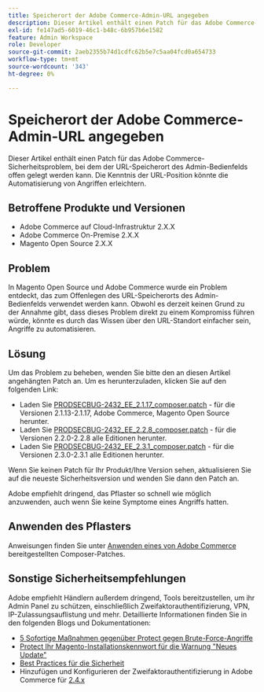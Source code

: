 ```yaml
---
title: Speicherort der Adobe Commerce-Admin-URL angegeben
description: Dieser Artikel enthält einen Patch für das Adobe Commerce-Sicherheitsproblem, bei dem der URL-Speicherort des Admin-Bedienfelds offen gelegt werden kann. Die Kenntnis der URL-Position könnte die Automatisierung von Angriffen erleichtern.
exl-id: fe147ad5-6019-46c1-b48c-6b957b6e1582
feature: Admin Workspace
role: Developer
source-git-commit: 2aeb2355b74d1cdfc62b5e7c5aa04fcd0a654733
workflow-type: tm+mt
source-wordcount: '343'
ht-degree: 0%

---
```


# Speicherort der Adobe Commerce-Admin-URL angegeben

Dieser Artikel enthält einen Patch für das Adobe Commerce-Sicherheitsproblem, bei dem der URL-Speicherort des Admin-Bedienfelds offen gelegt werden kann. Die Kenntnis der URL-Position könnte die Automatisierung von Angriffen erleichtern.

## Betroffene Produkte und Versionen

* Adobe Commerce auf Cloud-Infrastruktur 2.X.X
* Adobe Commerce On-Premise 2.X.X
* Magento Open Source 2.X.X

## Problem

In Magento Open Source und Adobe Commerce wurde ein Problem entdeckt, das zum Offenlegen des URL-Speicherorts des Admin-Bedienfelds verwendet werden kann. Obwohl es derzeit keinen Grund zu der Annahme gibt, dass dieses Problem direkt zu einem Kompromiss führen würde, könnte es durch das Wissen über den URL-Standort einfacher sein, Angriffe zu automatisieren.

## Lösung

Um das Problem zu beheben, wenden Sie bitte den an diesen Artikel angehängten Patch an. Um es herunterzuladen, klicken Sie auf den folgenden Link:

* Laden Sie [PRODSECBUG-2432\_EE\_2.1.17\_composer.patch](assets/PRODSECBUG-2432_EE_2.1.17_composer.patch.zip) - für die Versionen 2.1.13-2.1.17, Adobe Commerce, Magento Open Source herunter.
* Laden Sie [PRODSECBUG-2432\_EE\_2.2.8\_composer.patch](assets/PRODSECBUG-2432_EE_2.2.8_composer.patch.zip) - für die Versionen 2.2.0-2.2.8 alle Editionen herunter.
* Laden Sie [PRODSECBUG-2432\_EE\_2.3.1\_composer.patch](assets/PRODSECBUG-2432_EE_2.3.1_composer.patch.zip) - für die Versionen 2.3.0-2.3.1 alle Editionen herunter.

Wenn Sie keinen Patch für Ihr Produkt/Ihre Version sehen, aktualisieren Sie auf die neueste Sicherheitsversion und wenden Sie dann den Patch an.

Adobe empfiehlt dringend, das Pflaster so schnell wie möglich anzuwenden, auch wenn Sie keine Symptome eines Angriffs hatten.

## Anwenden des Pflasters

Anweisungen finden Sie unter [Anwenden eines von Adobe Commerce](/help/how-to/general/how-to-apply-a-composer-patch-provided-by-magento.md) bereitgestellten Composer-Patches.

## Sonstige Sicherheitsempfehlungen

Adobe empfiehlt Händlern außerdem dringend, Tools bereitzustellen, um ihr Admin Panel zu schützen, einschließlich Zweifaktorauthentifizierung, VPN, IP-Zulassungsauflistung und mehr. Detaillierte Informationen finden Sie in den folgenden Blogs und Dokumentationen:

* [5 Sofortige Maßnahmen gegenüber Protect gegen Brute-Force-Angriffe](https://magento.com/security/best-practices/5-immediate-actions-protect-against-brute-force-attacks)
* [Protect Ihr Magento-Installationskennwort für die Warnung &quot;Neues Update&quot;](https://magento.com/security/best-practices/protect-your-magento-installation-password-guessing-new-update)
* [Best Practices für die Sicherheit](https://magento.com/security/best-practices/security-best-practices)
* Hinzufügen und Konfigurieren der Zweifaktorauthentifizierung in Adobe Commerce für [2.4.x](https://experienceleague.adobe.com/en/docs/commerce-admin/systems/security/2fa/security-two-factor-authentication)
